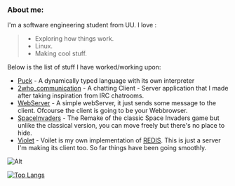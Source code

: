 ### About me:
I'm a software engineering student from UU.
I love :
>* Exploring how things work.
>* Linux.
>* Making cool stuff.

Below is the list of stuff I have worked/working upon:
  - [Puck](https://github.com/Probatio-Diabolica/Puck) - A dynamically typed language with its own interpreter
  - [2who_communication](https://github.com/Probatio-Diabolica/2Who_Communication) - A chatting Client - Server application that I made after taking inspiration from IRC chatrooms.
  - [WebServer](https://github.com/Probatio-Diabolica/2Who_Communication) - A simple webServer, it just sends some message to the client. Ofcourse the client is going to be your Webbrowser. 
  - [SpaceInvaders](https://github.com/Probatio-Diabolica/Space_Invaders) - The Remake of the classic Space Invaders game but unlike the classical version, you can move freely but there's no place to hide.
  - [Violet](https://github.com/Probatio-Diabolica/Violet) - Voilet is my own implementation of [REDIS](https://redis.io/about/). This is just a server I'm making its client too. So far things have been going smoothly.
  

![Alt](https://komarev.com/ghpvc/?username=Probatio-Diabolica&&color=bf526b&label=Profile%20views%20)

[![Top Langs](https://github-readme-stats.vercel.app/api/top-langs/?username=Probatio-Diabolica&hide=C&layout=compact&show_icons=true&theme=dracula)](https://github.com/Probatio-Diabolica/github-readme-stats)
